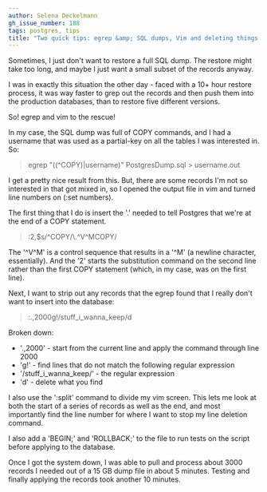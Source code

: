 ```yaml
---
author: Selena Deckelmann
gh_issue_number: 188
tags: postgres, tips
title: "Two quick tips: egrep &amp; SQL dumps, Vim and deleting things that don’t match"
---
```


Sometimes, I just don't want to restore a full SQL dump.  The restore might take too long, and maybe I just want a small subset of the records anyway.

I was in exactly this situation the other day - faced with a 10+ hour restore process, it was way faster to grep out the records and then push them into the production databases, than to restore five different versions.

So! egrep and vim to the rescue!

In my case, the SQL dump was full of COPY commands, and I had a username that was used as a partial-key on all the tables I was interested in. So:

> egrep "((^COPY)|username)" PostgresDump.sql > username.out

I get a pretty nice result from this. But, there are some records I'm not so interested in that got mixed in, so I opened the output file in vim and turned line numbers on (:set numbers).

The first thing that I do is insert the '\.' needed to tell Postgres that we're at the end of a COPY statement.

> :2,$s/^COPY/\\\.^V^MCOPY/

The '^V^M' is a control sequence that results in a '^M' (a newline character, essentially). And the '2' starts the substitution command on the second line rather than the first COPY statement (which, in my case, was on the first line).

Next, I want to strip out any records that the egrep found that I really don't want to insert into the database:

> :.,2000g!/stuff_i_wanna_keep/d

Broken down:

- '.,2000' - start from the current line and apply the command through line 2000
- 'g!' - find lines that do not match the following regular expression
- '/stuff_i_wanna_keep/' - the regular expression
- 'd' - delete what you find

I also use the ':split' command to divide my vim screen. This lets me look at both the start of a series of records as well as the end, and most importantly find the line number for where I want to stop my line deletion command.

I also add a 'BEGIN;' and 'ROLLBACK;' to the file to run tests on the script before applying to the database.

Once I got the system down, I was able to pull and process about 3000 records I needed out of a 15 GB dump file in about 5 minutes.  Testing and finally applying the records took another 10 minutes.
